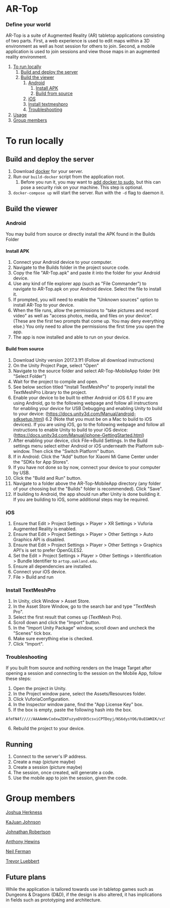 # AR-Top

### Define your world

AR-Top is a suite of Augmented Reality (AR) tabletop applications consisting of
two parts.  First, a web experience is used to edit maps within a 3D environment
as well as host session for others to join.  Second, a mobile application is
used to join sessions and view those maps in an augmented reality environment.

1. [To run locally](#to-run-locally)
    1. [Build and deploy the server](#build-and-deploy-the-server)
    2. [Build the viewer](#build-the-viewer)
        1. [Android](#android)
            1. [Install APK](#install-apk)
            2. [Build from source](#build-from-source)
        2. [iOS](#ios)
        3. [Install textmeshpro](#install-textmeshpro)
        4. [Troubleshooting](#troubleshooting)
2. [Usage](#running)
3. [Group members](#group-members)

# To run locally

## Build and deploy the server

1. Download [docker](https://docs.docker.com/install/) for your server.
2. Run our `build-docker` script from the application root. 
    1. Before you run it, you may want to [add docker to
     sudo](https://askubuntu.com/questions/477551/how-can-i-use-docker-without-sudo?answertab=votes#tab-top),
     but this can pose a security risk on your machine. This step is optional.
3. `docker-compose up` will start the server. Run with the `-d` flag to
   daemon it.

## Build the viewer

### Android

You may build from source or directly install the APK found in the Builds Folder

#### Install APK

1. Connect your Android device to your computer.
2. Navigate to the Builds folder in the project source code.
3. Copy the file "AR-Top.apk" and paste it into the folder for your Android
   device.
4. Use any kind of file explorer app (such as "File Commander") to navigate to
   AR-Top.apk on your Android device. Select the file to install it.
5. If prompted, you will need to enable the "Unknown sources" option to install
   AR-Top to your device.
6. When the file runs, allow the permissions to "take pictures and record video"
   as well as "access photos, media, and files on your device". (These are the
   first two prompts that come up. You may deny everything else.) You only need
   to allow the permissions the first time you open the app.
7. The app is now installed and able to run on your device.

#### Build from source

1. Download Unity version 2017.3.1f1 (Follow all download instructions)
2. On the Unity Project Page, select "Open"
3. Navigate to the source folder and select AR-Top-MobileApp folder (Hit "Select
   Folder")
4. Wait for the project to compile and open.
5. See below section titled "Install TextMeshPro" to properly install the
   TextMeshPro Library to the project.
6. Enable your device to be built to either Android or iOS 6.1 If you are using
   Android, go to the following webpage and follow all instructions for enabling
   your device for USB Debugging and enabling Unity to build to your device:
   (https://docs.unity3d.com/Manual/android-sdksetup.html) 6.2 (Note that you
   must be on a Mac to build to iOS devices). If you are using iOS, go to the
   following webpage and follow all instructions to enable Unity to build to
   your iOS device: (https://docs.unity3d.com/Manual/iphone-GettingStarted.html)
7. After enabling your device, click File->Build Settings. In the Build settings
   menu select either Android or iOS underneath the Platform sub-window. Then
   click the "Switch Platform" button.
  1. If in Android: Click the "Add" button for Xiaomi Mi Game Center under the
     "SDKs for App Stores".
8. If you have not done so by now, connect your device to your computer by USB.
9. Click the "Build and Run" button.
10. Navigate to a folder above the AR-Top-MobileApp directory (any folder of
    your choosing but the "Builds" folder is recommended). Click "Save".
11. If building to Android, the app should run after Unity is done building it.
    If you are building to iOS, some additional steps may be required.

### iOS

1. Ensure that Edit > Project Settings > Player > XR Settings > Vuforia
    Augmented Reality is enabled.
2. Ensure that Edit > Project Settings > Player > Other Settings > Auto
    Graphics API is disabled.
3. Ensure that Edit > Project Settings > Player > Other Settings > Graphics
    API's is set to prefer OpenGLES2.
4. Set the Edit > Project Settings > Player > Other Settings > Identification >
   Bundle Identifier to `artop.oakland.edu`.
5. Ensure all dependencies are installed.
6. Connect your iOS device.
7. File > Build and run


### Install TextMeshPro

1. In Unity, click Window > Asset Store.
2. In the Asset Store Window, go to the search bar and type "TextMesh Pro".
3. Select the first result that comes up (TextMesh Pro).
4. Scroll down and click the "Import" button.
5. In the "Import Unity Package" window, scroll down and uncheck the "Scenes"
   tick box.
6. Make sure everything else is checked.
7. Click "Import".

### Troubleshooting 

If you built from source and nothing renders on the
Image Target after opening a session and connecting to the session on the Mobile
App, follow these steps:

1. Open the project in Unity.
2. In the Project window pane, select the Assets/Resources folder.
3. Click VuforiaConfiguration.
4. In the Inspector window pane, find the "App License Key" box.
5. If the box is empty, paste the following hash into the box.

```
AfeFN4f/////AAAAmWvCodxwZEKFuzyoDVdX5csviCPTDoyj/NS6dysYO6/8uEGWKEK/vz5CcIm5NV09A/5xJ+j6rJ+ykMaDAjowfF2OXoLCwuZYOdYSG1VF6rWPT/IebP+ImDvmVC20gXx9v0dCNGggSB4wN7EsVeSOTFvDMv+PNsR0EeFTWzpOCTBXu+OuzoAFuRsocuv9pJkSUq8Z2eWb3RwqhYOYGkqwRnxtDYl9N/8x0VDZyW9ttv7A4b7NXuPF7kf4j3c2ONTF4tbQmaYVvXaHbrlEXQeaetvBt4bb1K8mpuTm+978icC2utk3CsrkkbB5ynbC0ccw84kbAnT8hBIUGOe1pMPtWDepUiRy5ErXvemRCVh2ne58
```

6. Rebuild the project to your device.

## Running

1. Connect to the server's IP address.
2. Create a map (picture maybe)
3. Create a session (picture maybe)
  1. The session, once created, will generate a code.
4. Use the mobile app to join the session, given the code.

# Group members

[Joshua Herkness](https://github.com/joshherkness)

[KaJuan Johnson](https://github.com/kdjohnson)

[Johnathan Robertson](https://github.com/jjrobertson14)

[Anthony Hewins](https://github.com/AnthonyHewins)

[Neil Ferman](https://github.com/goeteeks)

[Trevor Luebbert](https://github.com/TrevorLuebbert)

## Future plans

While the application is tailored towards use in tabletop games such as Dungeons
& Dragons (D&D), if the design is also altered, it has implications in fields
such as prototyping and architecture.
